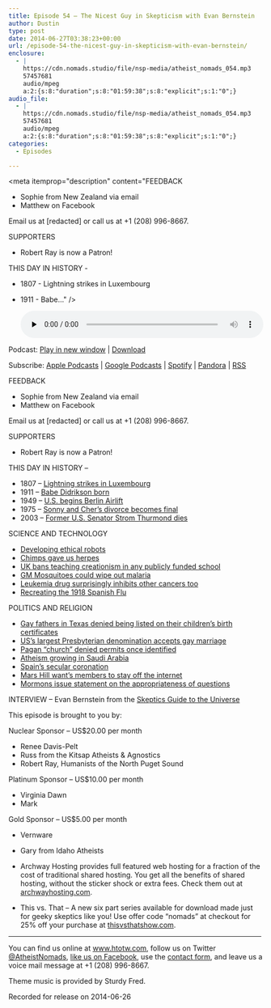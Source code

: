 ```yaml
---
title: Episode 54 – The Nicest Guy in Skepticism with Evan Bernstein
author: Dustin
type: post
date: 2014-06-27T03:38:23+00:00
url: /episode-54-the-nicest-guy-in-skepticism-with-evan-bernstein/
enclosure:
  - |
    https://cdn.nomads.studio/file/nsp-media/atheist_nomads_054.mp3
    57457681
    audio/mpeg
    a:2:{s:8:"duration";s:8:"01:59:38";s:8:"explicit";s:1:"0";}
audio_file:
  - |
    https://cdn.nomads.studio/file/nsp-media/atheist_nomads_054.mp3
    57457681
    audio/mpeg
    a:2:{s:8:"duration";s:8:"01:59:38";s:8:"explicit";s:1:"0";}
categories:
  - Episodes

---
```

<div itemscope itemtype="http://schema.org/AudioObject">
  <meta itemprop="name" content="Episode 54 &#8211; The Nicest Guy in Skepticism with Evan Bernstein" />
  
  <meta itemprop="uploadDate" content="2014-06-26T21:38:23-06:00" />
  
  <meta itemprop="encodingFormat" content="audio/mpeg" />
  
  <meta itemprop="duration" content="PT1H59M38S" />
  
  <meta itemprop="description" content="FEEDBACK

* Sophie from New Zealand via email
* Matthew on Facebook

Email us at [redacted] or call us at +1 (208) 996-8667.

SUPPORTERS

* Robert Ray is now a Patron!

THIS DAY IN HISTORY -

* 1807 - Lightning strikes in Luxembourg
* 1911 - Babe..." />
  
  <meta itemprop="contentUrl" content="https://dts.podtrac.com/redirect.mp3/cdn.nomads.studio/file/nsp-media/atheist_nomads_054.mp3" />
  
  <meta itemprop="contentSize" content="54.8" />
  </p> 
  
  <div class="powerpress_player" id="powerpress_player_8309">
    <audio class="wp-audio-shortcode" id="audio-5184-53" preload="none" style="width: 100%;" controls="controls"><source type="audio/mpeg" src="https://dts.podtrac.com/redirect.mp3/cdn.nomads.studio/file/nsp-media/atheist_nomads_054.mp3?_=53" /><a href="https://dts.podtrac.com/redirect.mp3/cdn.nomads.studio/file/nsp-media/atheist_nomads_054.mp3">https://dts.podtrac.com/redirect.mp3/cdn.nomads.studio/file/nsp-media/atheist_nomads_054.mp3</a></audio>
  </div>
</div>

<p class="powerpress_links powerpress_links_mp3">
  Podcast: <a href="https://dts.podtrac.com/redirect.mp3/cdn.nomads.studio/file/nsp-media/atheist_nomads_054.mp3" class="powerpress_link_pinw" target="_blank" title="Play in new window" onclick="return powerpress_pinw('https://htotw.com/?powerpress_pinw=5184-podcast');" rel="nofollow">Play in new window</a> | <a href="https://dts.podtrac.com/redirect.mp3/cdn.nomads.studio/file/nsp-media/atheist_nomads_054.mp3" class="powerpress_link_d" title="Download" rel="nofollow" download="atheist_nomads_054.mp3">Download</a>
</p>

<p class="powerpress_links powerpress_subscribe_links">
  Subscribe: <a href="https://podcasts.apple.com/us/podcast/humanists-take-on-the-world/id530050098?mt=2&ls=1" class="powerpress_link_subscribe powerpress_link_subscribe_itunes" target="_blank" title="Subscribe on Apple Podcasts" rel="nofollow">Apple Podcasts</a> | <a href="https://www.google.com/podcasts?feed=aHR0cDovL2F0aGVpc3Rub21hZHMubGlic3luLmNvbS9yc3M%3D" class="powerpress_link_subscribe powerpress_link_subscribe_googleplay" target="_blank" title="Subscribe on Google Podcasts" rel="nofollow">Google Podcasts</a> | <a href="https://open.spotify.com/show/3LzK2xZGike6Tc1GEMtMbr?si=LieN9SNuTpq96smuaUsH8A" class="powerpress_link_subscribe powerpress_link_subscribe_spotify" target="_blank" title="Subscribe on Spotify" rel="nofollow">Spotify</a> | <a href="https://www.pandora.com/podcast/atheist-nomads/PC:10122?corr=62071012&part=ug" class="powerpress_link_subscribe powerpress_link_subscribe_pandora" target="_blank" title="Subscribe on Pandora" rel="nofollow">Pandora</a> | <a href="https://htotw.com/feed/podcast/" class="powerpress_link_subscribe powerpress_link_subscribe_rss" target="_blank" title="Subscribe via RSS" rel="nofollow">RSS</a>
</p>

FEEDBACK

* Sophie from New Zealand via email  
* Matthew on Facebook

Email us at [redacted] or call us at +1 (208) 996-8667.

SUPPORTERS

* Robert Ray is now a Patron!

THIS DAY IN HISTORY &#8211;

* 1807 &#8211; <a href="http://www.history.com/this-day-in-history/lightning-strikes-in-luxembourg" target="_blank" rel="noopener">Lightning strikes in Luxembourg</a>  
* 1911 &#8211; <a href="http://www.history.com/this-day-in-history/babe-didrikson-born" target="_blank" rel="noopener">Babe Didrikson born</a>  
* 1949 &#8211; <a href="http://www.history.com/this-day-in-history/us-begins-berlin-airlift" target="_blank" rel="noopener">U.S. begins Berlin Airlift</a>  
* 1975 &#8211; <a href="http://www.history.com/this-day-in-history/sonny-and-chers-divorce-becomes-final" target="_blank" rel="noopener">Sonny and Cher&#8217;s divorce becomes final</a>  
* 2003 &#8211; <a href="http://www.history.com/this-day-in-history/former-us-senator-strom-thurmond-dies" target="_blank" rel="noopener">Former U.S. Senator Strom Thurmond dies</a>

SCIENCE AND TECHNOLOGY

* <a href="http://www.timesunion.com/business/article/RPI-researchers-design-robots-to-do-the-right-5569624.php" target="_blank" rel="noopener">Developing ethical robots</a>  
* <a href="http://mbe.oxfordjournals.org/content/early/2014/06/04/molbev.msu185" target="_blank" rel="noopener">Chimps gave us herpes</a>  
* <a href="http://www.rawstory.com/rs/2014/06/20/uk-bans-teaching-of-creationism-in-any-school-that-receives-public-funding/" target="_blank" rel="noopener">UK bans teaching creationism in any publicly funded school</a>  
* <a href="http://www.iflscience.com/health-and-medicine/gm-mosquitos-could-eradicate-wild-populations-only-producing-male-offspring" target="_blank" rel="noopener">GM Mosquitoes could wipe out malaria</a>  
* <a href="http://www.sciencedaily.com/releases/2014/06/140611132034.htm" target="_blank" rel="noopener">Leukemia drug surprisingly inhibits other cancers too</a>  
* <a href="http://www.iflscience.com/health-and-medicine/controversial-study-created-airborne-virus-similar-1918-pandemic-influenza-virus" target="_blank" rel="noopener">Recreating the 1918 Spanish Flu</a>

POLITICS AND RELIGION

* <a href="http://thenewcivilrightsmovement.com/judge-gay-fathers-names-cannot-appear-on-their-biological-childrens-birth-certificates/discrimination/2014/06/17/89392" target="_blank" rel="noopener">Gay fathers in Texas denied being listed on their children’s birth certificates</a>  
* <a href="http://thinkprogress.org/lgbt/2014/06/19/3451183/nations-largest-presbyterian-denomination-now-allows-same-sex-marriage/" target="_blank" rel="noopener">US’s largest Presbyterian denomination accepts gay marriage</a>  
* <a href="http://www.arkansasmatters.com/story/d/story/pagan-high-priest-alleges-discrimination-by-beebe/29241/KLQvKWVKHUOlpM3rIWRMOg" target="_blank" rel="noopener">Pagan “church” denied permits once identified</a>  
* <a href="http://www.salon.com/2014/06/12/atheism_explodes_in_saudi_arabia_where_just_talking_about_atheism_is_illegal_partner/" target="_blank" rel="noopener">Atheism growing in Saudi Arabia</a>  
* <a href="http://www.ewtnnews.com/catholic-news/World.php?id=10186" target="_blank" rel="noopener">Spain’s secular coronation</a>  
* <a href="http://slog.thestranger.com/slog/archives/2014/06/16/an-embattled-mark-driscoll-urges-mars-hill-churchgoers-to-stay-off-the-internet-because-its-all-shenanigans" target="_blank" rel="noopener">Mars Hill want’s members to stay off the internet</a>  
* <a href="http://kutv.com/news/top-stories/stories/vid_12081.shtml" target="_blank" rel="noopener">Mormons issue statement on the appropriateness of questions</a>

INTERVIEW &#8211; Evan Bernstein from the <a href="http://www.theskepticsguide.org/" target="_blank" rel="noopener">Skeptics Guide to the Universe</a>

This episode is brought to you by:

Nuclear Sponsor &#8211; US$20.00 per month  
* Renee Davis-Pelt  
* Russ from the Kitsap Atheists & Agnostics  
* Robert Ray, Humanists of the North Puget Sound

Platinum Sponsor – US$10.00 per month  
* Virginia Dawn  
* Mark

Gold Sponsor – US$5.00 per month  
* Vernware  
* Gary from Idaho Atheists

* Archway Hosting provides full featured web hosting for a fraction of the cost of traditional shared hosting. You get all the benefits of shared hosting, without the sticker shock or extra fees. Check them out at <a href="http://archwayhosting.com/" target="_blank" rel="noopener">archwayhosting.com</a>.  
* This vs. That &#8211; A new six part series available for download made just for geeky skeptics like you! Use offer code &#8220;nomads&#8221; at checkout for 25% off your purchase at <a href="http://www.thisvsthatshow.com/" target="_blank" rel="noopener">thisvsthatshow.com</a>.

<hr width="500" />

You can find us online at <a href="https://www.htotw.com/" target="_blank" rel="noopener">www.htotw.com</a>, follow us on Twitter <a href="https://htotw.com/twitter" target="_blank" rel="noopener">@AtheistNomads</a>, <a href="https://htotw.com/facebook" target="_blank" rel="noopener">like us on Facebook</a>, use the [contact form](https://htotw.com/contact), and leave us a voice mail message at +1 (208) 996-8667.

Theme music is provided by Sturdy Fred.

Recorded for release on 2014-06-26